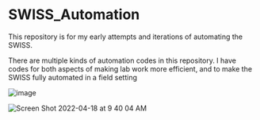 # SWISS_Automation
This repository is for my early attempts and iterations of automating the SWISS. 

There are multiple kinds of automation codes in this repository. I have codes for both aspects of making lab work more efficient, and to make the SWISS fully automated in a field setting

![image](https://user-images.githubusercontent.com/16805177/163834102-a148cfa4-d3d9-4982-b291-ceb90c788ee6.png)


![Screen Shot 2022-04-18 at 9 40 04 AM](https://user-images.githubusercontent.com/16805177/163834234-aed758de-8061-4798-8dd2-9af1de875129.png)
